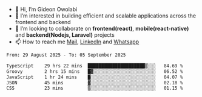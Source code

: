 - 👋 Hi, I’m Gideon Owolabi
- 👀 I’m interested in building efficient and scalable applications across the frontend and backend
- 💞️ I’m looking to collaborate on <b>frontend(react)</b>, <b>mobile(react-native)</b> and <b>backend(Nodejs, Laravel)</b> projects
- 📫 How to reach me <a href="mailto:gideoniyin2021@gmail.com">Mail</a>, <a href="https://www.linkedin.com/in/gideon-owolabi-9b667a232/">LinkedIn</a> and <a href="https://wa.me/2348055377085">Whatsapp</a>

<!---
gude1/gude1 is a ✨ special ✨ repository because its `README.md` (this file) appears on your GitHub profile.
You can click the Preview link to take a look at your changes.
--->

<!--START_SECTION:waka-->

```txt
From: 29 August 2025 - To: 05 September 2025

TypeScript    29 hrs 22 mins  █████████████████████▒░░░   84.69 %
Groovy        2 hrs 15 mins   █▓░░░░░░░░░░░░░░░░░░░░░░░   06.52 %
JavaScript    1 hr 24 mins    █░░░░░░░░░░░░░░░░░░░░░░░░   04.07 %
JSON          45 mins         ▓░░░░░░░░░░░░░░░░░░░░░░░░   02.18 %
CSS           23 mins         ▒░░░░░░░░░░░░░░░░░░░░░░░░   01.15 %
```

<!--END_SECTION:waka-->
